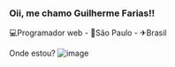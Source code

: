 ### Oii, me chamo Guilherme Farias!!

💻Programador web - 📌São Paulo - ✈Brasil


Onde estou?
![image]({https://img.shields.io/badge/LinkedIn-0077B5?style=for-the-badge&logo=linkedin&logoColor=white})

